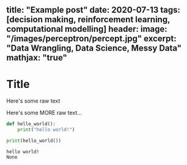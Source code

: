 title: "Example post"
date: 2020-07-13
tags: [decision making, reinforcement learning, computational modelling]
header:
  image: "/images/perceptron/percept.jpg"
excerpt: "Data Wrangling, Data Science, Messy Data"
mathjax: "true"
---


# Title
Here's some raw text

Here's some MORE raw text...


```python
def hello_world():
    print("hello world!")

print(hello_world())
```

    hello world!
    None



```python

```
